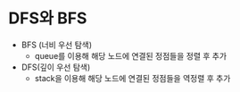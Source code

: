 # DFS와 BFS

- BFS (너비 우선 탐색)
  - queue를 이용해 해당 노드에 연결된 정점들을 정렬 후 추가
- DFS(깊이 우선 탐색)
  - stack을 이용해 해당 노드에 연결된 정점들을 역정렬 후 추가